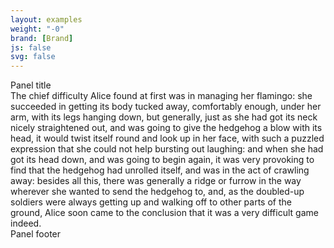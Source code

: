 ```yaml
---
layout: examples
weight: "-0"
brand: [Brand]
js: false
svg: false
---
```


<div class="panel panel-responsive">
	<div class="panel-heading">
		<span class="panel-title">Panel title</span>
	</div>
	<div class="panel-body">
		The chief difficulty Alice found at first was in managing her flamingo: she succeeded in getting its body tucked away, comfortably enough, under her arm,
		with its legs hanging down, but generally, just as she had got its neck nicely straightened out, and was going to give the hedgehog a blow with its head,
		it would twist itself round and look up in her face, with such a puzzled expression that she could not help bursting out laughing: and when she had got
		its head down, and was going to begin again, it was very provoking to find that the hedgehog had unrolled itself, and was in the act of crawling away:
		besides all this, there was generally a ridge or furrow in the way wherever she wanted to send the hedgehog to, and, as the doubled-up soldiers were
		always getting up and walking off to other parts of the ground, Alice soon came to the conclusion that it was a very difficult game indeed.
	</div>
	<div class="panel-footer">Panel footer</div>
</div>